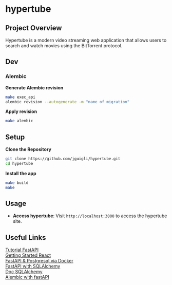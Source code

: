# hypertube

## Project Overview

Hypertube is a modern video streaming web application that allows users to search and watch movies using the BitTorrent protocol.

## Dev

### Alembic

**Generate Alembic revision**
   ```bash
   make exec_api
   alembic revision --autogenerate -m "name of migration"
   ```

**Apply revision**
   ```bash
   make alembic
   ```

## Setup

**Clone the Repository**
   ```bash
   git clone https://github.com/jguigli/hypertube.git
   cd hypertube
   ```

**Install the app**
   ```bash
   make build
   make
   ```
    

## Usage

- **Access hypertube**: Visit `http://localhost:3000` to access the hypertube site.



## Useful Links

[Tutorial FastAPI](https://fastapi.tiangolo.com/tutorial/)  
[Getting Started React](https://create-react-app.dev/docs/getting-started/)  
[FastAPI & Postgresql via Docker](https://medium.com/@kevinkoech265/dockerizing-fastapi-and-postgresql-effortless-containerization-a-step-by-step-guide-68b962c3e7eb)  
[FastAPI with SQLAlchemy](https://blog.stackademic.com/using-fastapi-with-sqlalchemy-5cd370473fe5)  
[Doc SQLAlchemy](https://docs.sqlalchemy.org/en/20/)  
[Alembic with fastAPI](https://www.nashruddinamin.com/blog/how-to-use-alembic-for-database-migrations-in-your-fastapi-application)  